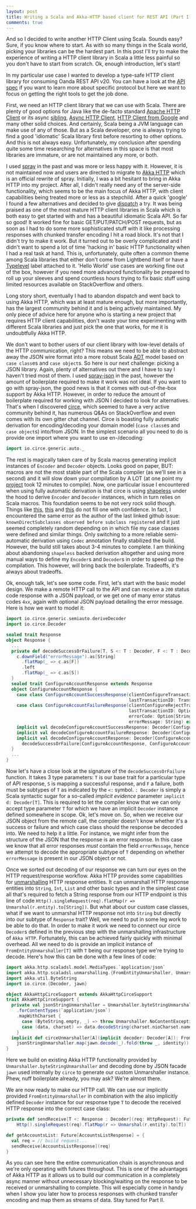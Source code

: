 ```yaml
---
layout: post
title: Writing a Scala and Akka-HTTP based client for REST API (Part I)
comments: true
---
```


And so I decided to write another HTTP Client using Scala. Sounds easy? Sure, if you know where to start. As with so many things in the Scala world, picking your libraries can be the hardest part. In this post I'll try to make the experience of writing a HTTP client library in Scala a little less painful so you don't have to start from scratch. Ok, enough introduction, let's start!

In my particular use case I wanted to develop a type-safe HTTP client library for consuming Oanda REST API v20. You can have a look at the [API spec](http://developer.oanda.com/rest-live-v20/introduction) if you want to learn more about specific protocol but here we want to focus on getting the right tools to get the job done.

First, we need an HTTP client library that we can use with Scala. There are plenty of good options for Java like the de-facto standard [Apache HTTP Client](http://hc.apache.org/httpcomponents-client-5.0.x/index.html) or its async [sibling](https://hc.apache.org/httpcomponents-asyncclient-4.1.x/index.html), [Async HTTP Client](https://github.com/AsyncHttpClient/async-http-client), [HTTP Client from Google](https://github.com/google/google-http-java-client) and many other solid choices. And certainly, Scala being a JVM language can make use of any of those. But as a Scala developer, one is always trying to find a good 'idiomatic' Scala library first before resorting to other options. And this is not always easy. Unfortunately, my conclusion after spending quite some time researching for alternatives in this space is that most libraries are immature, or are not maintained any more, or both.

I used [spray](http://spray.io) in the past and was more or less happy with it. However, it is not maintained now and users are directed to migrate to [Akka HTTP](http://doc.akka.io/docs/akka-http/current/scala.html) which is an official rewrite of spray. Initially, I was a bit hesitant to bring in Akka HTTP into my project. After all, I didn't really need any of the server-side functionality, which seems to be the main focus of Akka HTTP, with client capabilities being treated more or less as a stepchild. After a quick 'google' I found a few alternatives and decided to give [dispatch](https://github.com/dispatch/reboot) a try. It was being praised as one of the most mature HTTP client libraries in Scala which is both easy to get started with and has a beautiful idiomatic Scala API. So far so good! It worked fine for basic GET/PUT/PATCH/POST requests, but as soon as I had to do some more sophisticated stuff with it like processing responses with chunked transfer encoding I hit a road block. It's not that I didn't try to make it work. But it turned out to be overly complicated and I didn't want to spend a lot of time 'hacking in' basic HTTP functionality when I had a real task at hand. This is, unfortunately, quite often a common theme among Scala libraries that either don't come from Lightbend itself or have a [Typelevel](http://typelevel.org) label attached to it. 'Hello World' use cases are working fine out of the box, however if you need more advanced functionality be prepared to roll up your sleeves and spend countless hours trying to fix basic stuff using limited resources available on StackOverflow and others.

Long story short, eventually I had to abandon dispatch and went back to using Akka HTTP, which was at least mature enough, but more importantly, has the largest community behind it and is being actively maintained. My only piece of advice here for anyone who is starting a new project that requires HTTP client capabilities, don't waste your time experimenting with different Scala libraries and just pick the one that works, for me it is undoubtfully Akka HTTP.

We don't want to bother users of our client library with low-level details of the HTTP communication, right? This means we need to be able to abstract away the JSON wire format into a more robust Scala [ADT](https://en.wikipedia.org/wiki/Algebraic_data_type) model based on `case class`es and `case object`s. So here is our next challenge: picking a JSON library. Again, plenty of alternatives out there and I have to say I haven't tried most of them. I used [spray-json](https://github.com/spray/spray-json) in the past, however the amount of boilerplate required to make it work was not ideal. If you want to go with spray-json, the good news is that it comes with out-of-the-box support by Akka HTTP. However, in order to reduce the amount of boilerplate required for working with JSON I decided to look for alternatives. That's when I discovered [circe](https://github.com/circe/circe), which seemed to have a very active community behind it, has numerous Q&As on StackOverflow and even comes with its own gitter chat channel. Circe is boasting fully automatic derivation for encoding/decoding your domain model (`case class`es and `case object`s) into/from JSON. In the simplest scenario all you need to do is provide one import where you want to use en-/decoding:

```scala
import io.circe.generic.auto._
```

The rest is magically taken care of by Scala macros generating implicit instances of `Encoder` and `Decoder` objects. Looks good on paper, BUT: macros are not the most stable part of the Scala compiler (as we'll see in a second) and it will slow down your compilation by A LOT (at one point my [project](https://github.com/msilb/scalanda-v20) took 12 minutes to compile). Now, one particular issue I encountered when using fully automatic derivation is that circe is using [shapeless](https://github.com/milessabin/shapeless) under the hood to derive `Encoder` and `Decoder` instances, which in turn relies on Scala macros. This foundation seems to be not very rock solid though. Things like [this](https://issues.scala-lang.org/browse/SI-7046), [this](https://issues.scala-lang.org/browse/SI-7567) and [this](https://github.com/lloydmeta/enumeratum/issues/90) do not fill one with confidence. In fact, I encountered the same error as the author of the last linked github issue: `knownDirectSubclasses observed before subclass registered` and it just seemed completely random depending on in which file my case classes were defined and similar things. Only switching to a more reliable semi-automatic derivation using `Codec` annotation finally stabilized the build. However, the build still takes about 3-4 minutes to complete. I am thinking about abandoning `shapeless` backed derivation altogether and using more manual ways to define my `Encoder`s and `Decoder`s in order to speed up the compilation. This however, will bring back the boilerplate. Tradeoffs, it's always about tradeoffs.

Ok, enough talk, let's see some code. First, let's start with the basic model design. We make a remote HTTP call to the API and can receive a `200` status code response with a JSON payload, or we get one of many error status codes `4xx`, again with optional JSON payload detailing the error message. Here is how we want to model it:

```scala
import io.circe.generic.semiauto.deriveDecoder
import io.circe.Decoder

sealed trait Response
object Response {
  ...
  private def decodeSuccessOrFailure[T, S <: T : Decoder, F <: T : Decoder]: Decoder[T] = Decoder.instance { c =>
    c.downField("errorMessage").as[String]
      .flatMap(_ => c.as[F])
      .left
      .flatMap(_ => c.as[S])
  }
  sealed trait ConfigureAccountResponse extends Response
  object ConfigureAccountResponse {
    case class ConfigureAccountSuccessResponse(clientConfigureTransaction: ClientConfigureTransaction,
                                               lastTransactionID: TransactionID) extends ConfigureAccountResponse
    case class ConfigureAccountFailureResponse(clientConfigureRejectTransaction: Option[ClientConfigureRejectTransaction],
                                               lastTransactionID: Option[TransactionID],
                                               errorCode: Option[String],
                                               errorMessage: String) extends ConfigureAccountResponse
    implicit val decodeConfigureAccountSuccessResponse: Decoder[ConfigureAccountSuccessResponse] = deriveDecoder
    implicit val decodeConfigureAccountFailureResponse: Decoder[ConfigureAccountFailureResponse] = deriveDecoder
    implicit val decodeConfigureAccountResponse: Decoder[ConfigureAccountResponse] =
      decodeSuccessOrFailure[ConfigureAccountResponse, ConfigureAccountSuccessResponse, ConfigureAccountFailureResponse]
  }
  ...
}
```

Now let's have a close look at the signature of the `decodeSuccessOrFailure` function. It takes 3 type parameters: `T` is our base trait for a particular type of API response, `S` is mapping a successful response, and `F` a failure, both must be subtypes of `T` as indicated by the `<:` symbol. `: Decoder` is simply a Scala syntactic sugar for a so-called _implicit evidence_ parameter `implicit d: Decoder[T]`. This is required to let the compiler know that we can only accept type parameter `T` for which we have an implicit `Decoder` instance defined somewhere in scope. Ok, let's move on. So, when we receive our JSON object from the remote call, the compiler doesn't know whether it's a success or failure and which case class should the response be decoded into. We need to help it a little. For instance, we might infer from the structure of the JSON that the response is an error response. In this case we know that all error responses _must_ contain the field `errorMessage`, hence we attempt to decode the appropriate subtype of `T` depending on whether `errorMessage` is present in our JSON object or not.

Once we sorted out decoding of our response we can turn our eyes on the HTTP request/response workflow. Akka HTTP provides some capabilities for [unmarshalling](http://doc.akka.io/docs/akka-http/current/scala/http/common/unmarshalling.html) HTTP response entities. It can unmarshall HTTP response entities into `String`, `Int`, `List` and other basic types and in the simplest case all that's required to fetch a String response from our HTTP endpoint is this line of code `Http().singleRequest(req).flatMap(r => Unmarshal(r.entity).to[String])`. But what about our custom case classes, what if we want to unmarshal HTTP response not into `String` but directly into our subtype of `Response` trait? Well, we need to put in some leg work to be able to do that. In order to make it work we need to connect our circe `Decoder`s defined in the previous step with the unmarshalling infrastructure of `Akka HTTP`. Fortunately, this can be achieved fairly quickly with minimal overhead. All we need to do is provide an implicit instance of `FromEntityUnmarshaller[T]` with `T` being our response type we're trying to decode. Here's how this can be done with a few lines of code:

```scala
import akka.http.scaladsl.model.MediaTypes.`application/json`
import akka.http.scaladsl.unmarshalling.{FromEntityUnmarshaller, Unmarshaller}
import akka.util.ByteString
import io.circe.{Decoder, jawn}

object AkkaHttpCirceSupport extends AkkaHttpCirceSupport
trait AkkaHttpCirceSupport {
  private val jsonStringUnmarshaller = Unmarshaller.byteStringUnmarshaller
    .forContentTypes(`application/json`)
    .mapWithCharset {
      case (ByteString.empty, _) => throw Unmarshaller.NoContentException
      case (data, charset) => data.decodeString(charset.nioCharset.name)
    }
  implicit def circeUnmarshaller[A](implicit decoder: Decoder[A]): FromEntityUnmarshaller[A] =
    jsonStringUnmarshaller.map(jawn.decode(_).fold(throw _, identity))
}
```

Here we build on existing Akka HTTP functionality provided by `Unmarshaller.byteStringUnmarshaller` and decoding done by JSON facade `jawn` used internally by `circe` to generate our custom Unmarshaller instance. Phew, nuff boilerplate already, you may ask? We're almost there.

We are now ready to make our HTTP call. We can use our implicitly provided `FromEntityUnmarshaller` in combination with the also implicitly defined `Decoder` instance for our response type `T` to decode the received HTTP response into the correct case class:

```scala
private def sendReceive[T <: Response : Decoder](req: HttpRequest): Future[T] =
    Http().singleRequest(req).flatMap(r => Unmarshal(r.entity).to[T])

def getAccountsList: Future[AccountsListResponse] = {
  val req = // build request...
  sendReceive[AccountsListResponse](req)
}
```

As you can see here the entire communication chain is asynchronous and we're only operating with futures throughout. This is one of the advantages of Akka HTTP as it allows us to build our communication in a completely async manner without unnecessary blocking/waiting on the response to be received or unmarshalling to complete. This will especially come in handy when I show you later how to process responses with chunked transfer encoding and map them as streams of data. Stay tuned for Part II.
